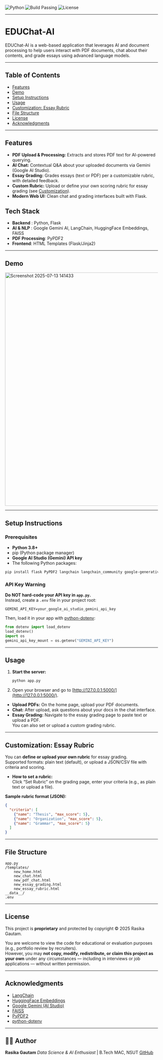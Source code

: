![Python](https://img.shields.io/badge/python-3.8%2B-blue.svg)
![Build Passing](https://img.shields.io/badge/build-passing-brightgreen.svg)
![License](https://img.shields.io/badge/license-proprietary-lightgrey.svg)

---

# EDUChat-AI

EDUChat-AI is a web-based application that leverages AI and document processing to help users interact with PDF documents, chat about their contents, and grade essays using advanced language models.

---

## Table of Contents

- [Features](#features)
- [Demo](#demo)
- [Setup Instructions](#setup-instructions)
- [Usage](#usage)
- [Customization: Essay Rubric](#customization-essay-rubric)
- [File Structure](#file-structure)
- [License](#license)
- [Acknowledgments](#acknowledgments)

---

## Features

- **PDF Upload & Processing:** Extracts and stores PDF text for AI-powered querying.
- **AI Chat:** Contextual Q&A about your uploaded documents via Gemini (Google AI Studio).
- **Essay Grading:** Grades essays (text or PDF) per a customizable rubric, with detailed feedback.
- **Custom Rubric:** Upload or define your own scoring rubric for essay grading (see [Customization](#customization-essay-rubric)).
- **Modern Web UI:** Clean chat and grading interfaces built with Flask.

## Tech Stack
- **Backend** : Python, Flask
- **AI & NLP** : Google Gemini AI, LangChain, HuggingFace Embeddings, FAISS
- **PDF Processing**: PyPDF2
- **Frontend**: HTML Templates (Flask/Jinja2)
---

## Demo
<img width="1663" height="768" alt="Screenshot 2025-07-13 141433" src="https://github.com/user-attachments/assets/d277f1c7-4e60-4b52-9929-1129fa739ace" />

---

## Setup Instructions

### Prerequisites

- **Python 3.8+**
- pip (Python package manager)
- **Google AI Studio (Gemini) API key**
- The following Python packages:

```bash
pip install flask PyPDF2 langchain langchain_community google-generativeai faiss-cpu python-dotenv
```

### API Key Warning

**Do NOT hard-code your API key in `app.py`.**  
Instead, create a `.env` file in your project root:

```
GEMINI_API_KEY=your_google_ai_studio_gemini_api_key
```

Then, load it in your app with [python-dotenv](https://pypi.org/project/python-dotenv/):

```python
from dotenv import load_dotenv
load_dotenv()
import os
gemini_api_key_mount = os.getenv("GEMINI_API_KEY")
```

---

## Usage

1. **Start the server:**

    ```bash
    python app.py
    ```

2. Open your browser and go to [http://127.0.0.1:5000/](http://127.0.0.1:5000/).

- **Upload PDFs:** On the home page, upload your PDF documents.
- **Chat:** After upload, ask questions about your docs in the chat interface.
- **Essay Grading:** Navigate to the essay grading page to paste text or upload a PDF.  
  You can also set or upload a custom grading rubric.

---

## Customization: Essay Rubric

You can **define or upload your own rubric** for essay grading.  
Supported formats: plain text (default), or upload a JSON/CSV file with criteria and scoring.

- **How to set a rubric:**  
  Click “Set Rubric” on the grading page, enter your criteria (e.g., as plain text or upload a file).

**Sample rubric format (JSON):**

```json
{
  "criteria": [
    {"name": "Thesis", "max_score": 5},
    {"name": "Organization", "max_score": 5},
    {"name": "Grammar", "max_score": 5}
  ]
}
```

---

## File Structure

```
app.py
/templates/
    new_home.html
    new_chat.html
    new_pdf_chat.html
    new_essay_grading.html
    new_essay_rubric.html
__data__/
.env
```

---

## License

This project is **proprietary** and protected by copyright © 2025 Rasika Gautam.

You are welcome to view the code for educational or evaluation purposes (e.g., portfolio review by recruiters).  
However, you may **not copy, modify, redistribute, or claim this project as your own** under any circumstances — including in interviews or job applications — without written permission.

---


## Acknowledgments

- [LangChain](https://python.langchain.com/)
- [HuggingFace Embeddings](https://huggingface.co/)
- [Google Gemini (AI Studio)](https://ai.google/discover/gemini/)
- [FAISS](https://github.com/facebookresearch/faiss)
- [PyPDF2](https://pypdf2.readthedocs.io/)
- [python-dotenv](https://pypi.org/project/python-dotenv/)

---

## 🧑‍💻 Author

**Rasika Gautam**
*Data Science & AI Enthusiast* | B.Tech MAC, NSUT
[GitHub](https://github.com/rasika1205)

